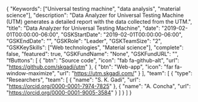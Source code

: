 {
    "Keywords": ["Universal testing machine", "data analysis", "material science"],
    "description": "Data Analyzer for Universal Testing Machine (UTM) generates a detailed report with the data collected from the UTM.",
    "title": "Data Analyzer for Universal Testing Machine",
    "date": "2019-02-01T00:00:00-06:00",
    "GSKStartDate": "2019-02-01T00:00:00-06:00",
    "GSKEndDate": "",
    "GSKRole": "Leader",
    "GSKTeamSize": "2",
    "GSKKeySkills": ["Web technologies", "Material science"],
    "complete": false,
    "featured": true,
    "GSKFundName": "None",
    "GSKFundURL": "",
    "fButtons": [
        {
            "btn": "Source code",
            "icon": "fab fa-github-alt",
            "url": "https://github.com/skgadi/utm"
        },
        {
            "btn": "Web-app",
            "icon": "far fa-window-maximize",
            "url": "https://utm.skgadi.com/"
        }
    ],
    "team": [
        {
            "type": "Researchers",
            "team": [
                {
                    "name": "S. K. Gadi",
                    "url": "https://orcid.org/0000-0001-7974-7825"
                },
                {
                    "name": "A. Concha",
                    "url": "https://orcid.org/0000-0001-9005-3584"
                }
            ]
        }
    ]
}

